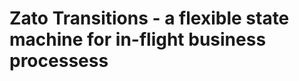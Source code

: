 Zato Transitions - a flexible state machine for in-flight business processess
=============================================================================
